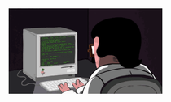 
<div align=center>
<img src="https://github.com/ZhouZeJiang/IMAGE/blob/main/1.gif" width="60%" height="30%">
</div>

